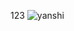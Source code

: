 123
![yanshi](https://user-images.githubusercontent.com/49065462/210364051-238ce39a-4066-4fb7-a9dc-75f1b66cbd1f.jpg)
